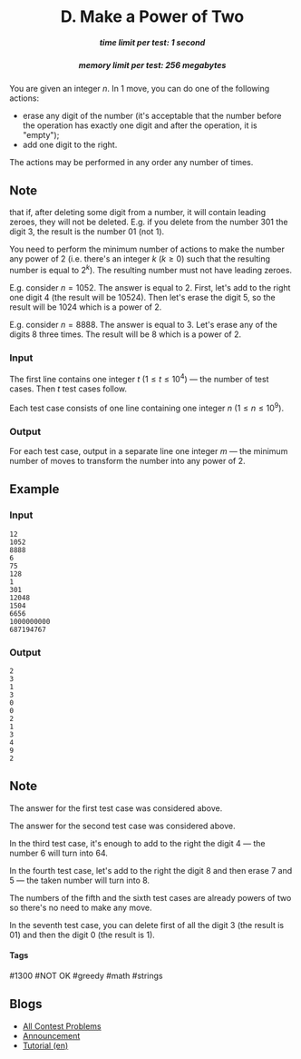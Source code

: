 <h1 style='text-align: center;'> D. Make a Power of Two</h1>

<h5 style='text-align: center;'>time limit per test: 1 second</h5>
<h5 style='text-align: center;'>memory limit per test: 256 megabytes</h5>

You are given an integer $n$. In $1$ move, you can do one of the following actions:

* erase any digit of the number (it's acceptable that the number before the operation has exactly one digit and after the operation, it is "empty");
* add one digit to the right.

The actions may be performed in any order any number of times.

## Note

 that if, after deleting some digit from a number, it will contain leading zeroes, they will not be deleted. E.g. if you delete from the number $301$ the digit $3$, the result is the number $01$ (not $1$).

You need to perform the minimum number of actions to make the number any power of $2$ (i.e. there's an integer $k$ ($k \ge 0$) such that the resulting number is equal to $2^k$). The resulting number must not have leading zeroes.

E.g. consider $n=1052$. The answer is equal to $2$. First, let's add to the right one digit $4$ (the result will be $10524$). Then let's erase the digit $5$, so the result will be $1024$ which is a power of $2$.

E.g. consider $n=8888$. The answer is equal to $3$. Let's erase any of the digits $8$ three times. The result will be $8$ which is a power of $2$.

### Input

The first line contains one integer $t$ ($1 \le t \le 10^4$) — the number of test cases. Then $t$ test cases follow.

Each test case consists of one line containing one integer $n$ ($1 \le n \le 10^9$).

### Output

For each test case, output in a separate line one integer $m$ — the minimum number of moves to transform the number into any power of $2$.

## Example

### Input


```text
12
1052
8888
6
75
128
1
301
12048
1504
6656
1000000000
687194767
```
### Output


```text
2
3
1
3
0
0
2
1
3
4
9
2
```
## Note

The answer for the first test case was considered above.

The answer for the second test case was considered above.

In the third test case, it's enough to add to the right the digit $4$ — the number $6$ will turn into $64$.

In the fourth test case, let's add to the right the digit $8$ and then erase $7$ and $5$ — the taken number will turn into $8$.

The numbers of the fifth and the sixth test cases are already powers of two so there's no need to make any move.

In the seventh test case, you can delete first of all the digit $3$ (the result is $01$) and then the digit $0$ (the result is $1$).



#### Tags 

#1300 #NOT OK #greedy #math #strings 

## Blogs
- [All Contest Problems](../Codeforces_Round_739_(Div._3).md)
- [Announcement](../blogs/Announcement.md)
- [Tutorial (en)](../blogs/Tutorial_(en).md)
